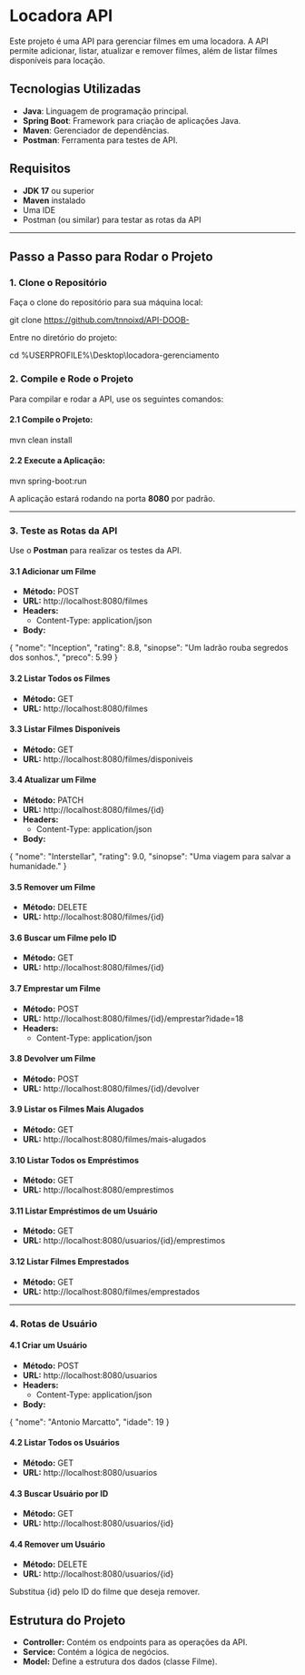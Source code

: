 # Locadora API

Este projeto é uma API para gerenciar filmes em uma locadora. A API permite adicionar, listar, atualizar e remover filmes, além de listar filmes disponíveis para locação.

## Tecnologias Utilizadas

- **Java**: Linguagem de programação principal.
- **Spring Boot**: Framework para criação de aplicações Java.
- **Maven**: Gerenciador de dependências.
- **Postman**: Ferramenta para testes de API.

## Requisitos

- **JDK 17** ou superior
- **Maven** instalado
- Uma IDE
- Postman (ou similar) para testar as rotas da API

---

## Passo a Passo para Rodar o Projeto

### 1. Clone o Repositório

Faça o clone do repositório para sua máquina local:


git clone https://github.com/tnnoixd/API-DOOB-


Entre no diretório do projeto:


cd %USERPROFILE%\Desktop\locadora-gerenciamento


### 2. Compile e Rode o Projeto

Para compilar e rodar a API, use os seguintes comandos:

#### 2.1 Compile o Projeto:


mvn clean install


#### 2.2 Execute a Aplicação:


mvn spring-boot:run


A aplicação estará rodando na porta **8080** por padrão.

---

### 3. Teste as Rotas da API

Use o **Postman** para realizar os testes da API.

#### 3.1 Adicionar um Filme

- **Método:** POST
- **URL:** http://localhost:8080/filmes
- **Headers:**
  - Content-Type: application/json
- **Body:**


{
    "nome": "Inception",
    "rating": 8.8,
    "sinopse": "Um ladrão rouba segredos dos sonhos.",
    "preco": 5.99
}


#### 3.2 Listar Todos os Filmes

- **Método:** GET
- **URL:** http://localhost:8080/filmes

#### 3.3 Listar Filmes Disponíveis

- **Método:** GET
- **URL:** http://localhost:8080/filmes/disponiveis

#### 3.4 Atualizar um Filme

- **Método:** PATCH
- **URL:** http://localhost:8080/filmes/{id}
- **Headers:**
  - Content-Type: application/json
- **Body:**

{
    "nome": "Interstellar",
    "rating": 9.0,
    "sinopse": "Uma viagem para salvar a humanidade."
}


#### 3.5 Remover um Filme

- **Método:** DELETE
- **URL:** http://localhost:8080/filmes/{id}

#### 3.6 Buscar um Filme pelo ID

- **Método:** GET
- **URL:** http://localhost:8080/filmes/{id}

#### 3.7 Emprestar um Filme

- **Método:** POST
- **URL:** http://localhost:8080/filmes/{id}/emprestar?idade=18
- **Headers:**
  - Content-Type: application/json

#### 3.8 Devolver um Filme

- **Método:** POST
- **URL:** http://localhost:8080/filmes/{id}/devolver

#### 3.9 Listar os Filmes Mais Alugados

- **Método:** GET
- **URL:** http://localhost:8080/filmes/mais-alugados

#### 3.10 Listar Todos os Empréstimos

- **Método:** GET
- **URL:** http://localhost:8080/emprestimos

#### 3.11 Listar Empréstimos de um Usuário

- **Método:** GET
- **URL:** http://localhost:8080/usuarios/{id}/emprestimos

#### 3.12 Listar Filmes Emprestados

- **Método:** GET
- **URL:** http://localhost:8080/filmes/emprestados

---

### 4. Rotas de Usuário

#### 4.1 Criar um Usuário

- **Método:** POST
- **URL:** http://localhost:8080/usuarios
- **Headers:**
  - Content-Type: application/json
- **Body:**

{
    "nome": "Antonio Marcatto",
    "idade": 19
}


#### 4.2 Listar Todos os Usuários

- **Método:** GET
- **URL:** http://localhost:8080/usuarios

#### 4.3 Buscar Usuário por ID

- **Método:** GET
- **URL:** http://localhost:8080/usuarios/{id}

#### 4.4 Remover um Usuário

- **Método:** DELETE
- **URL:** http://localhost:8080/usuarios/{id}

Substitua {id} pelo ID do filme que deseja remover.

## Estrutura do Projeto

- **Controller:** Contém os endpoints para as operações da API.
- **Service:** Contém a lógica de negócios.
- **Model:** Define a estrutura dos dados (classe Filme).
